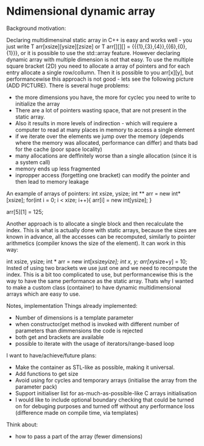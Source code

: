 # Ndimensional dynamic array
Background motivation:

Declaring multidimensinal static array in C++ is easy and works well - you just write T arr[xsize][ysize][zsize] or T arr[][][] = {{{1},{3},{4}},{{6},{0},{1}}}, or it is possible to use the std::array feature. However declaring dynamic array with multiple dimension is not that easy. To use the multiple square bracket (2D) you need to allocate a array of pointers and for each entry allocate a single row/collumn. Then it is possible to you arr[x][y], but performancewise this approach is not good - lets see the following picture (ADD PICTURE). There is several huge problems:
- the more dimensions you have, the more for cyclec you need to write to initialize the array
- There are a lot of pointers wasting space, that are not present in the static array.
- Also it results in more levels of indirection - which will requiere a computer to read at many places in memory to access a single element
- if we iterate over the elements we jump over the memory (depends where the memory was allocated, performance can differ) and thats bad for the cache (poor space locality)
- many allocations are deffinitely worse than a single allocation (since it is a system call)
- memory ends up less fragmented
- inpropper access (forgetting one bracket) can modify the pointer and then lead to memory leakage

An example of arrays of pointers:
int xsize, ysize;
int ** arr = new int*[xsize];
for(int i = 0; i < xize; i++){
	arr[i] = new int[ysize];
}

arr[5][1] = 125;

Another approach is to allocate a single block and then recalculate the index. This is what is actually done with static arrays, because the sizes are known in advance, all the accesses can be recomputed, similarly to pointer arithmetics (compiler knows the size of the element). It can work in this way:

int xsize, ysize;
int * arr = new int[xsize*yize];
int x, y;
arr[x*ysize+y] = 10;
Insted of using two brackets we use just one and we need to recompute the index. This is a bit too complicated to use, but performancewise this is the way to have the same performance as the static array. Thats why I wanted to make a custom class (container) to have dynamic multidimensional arrays which are easy to use.

Notes, implementation
Things already implemented:
- Number of dimensions is a template parameter
- when constructor/get method is invoked with different number of parameters than dimmensions the code is rejected
- both get and brackets are available
- possible to iterate with the usage of iterators/range-based loop

I want to have/achieve/future plans:
- Make the container as STL-like as possible, making it universal.
- Add functions to get size
- Avoid using for cycles and temporary arrays (initialise the array from the parameter pack)
- Support initialiser list for as-much-as-possible-like C arrays initialisation
- I would like to include optional boundary checking that could be turned on for debuging purposes and turned off without any performance loss (difference made on compile time, via templates)

Think about:
- how to pass a part of the array (fewer dimensions)
